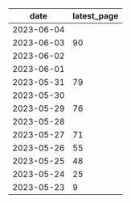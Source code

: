 | date       | latest_page |
| ---------- | ----------- |
| 2023-06-04 |             |
| 2023-06-03 | 90          |
| 2023-06-02 |             |
| 2023-06-01 |             |
| 2023-05-31 | 79          |
| 2023-05-30 |             |
| 2023-05-29 | 76          |
| 2023-05-28 |             |
| 2023-05-27 | 71          |
| 2023-05-26 | 55          |
| 2023-05-25 | 48          |
| 2023-05-24 | 25          |
| 2023-05-23 | 9           |

